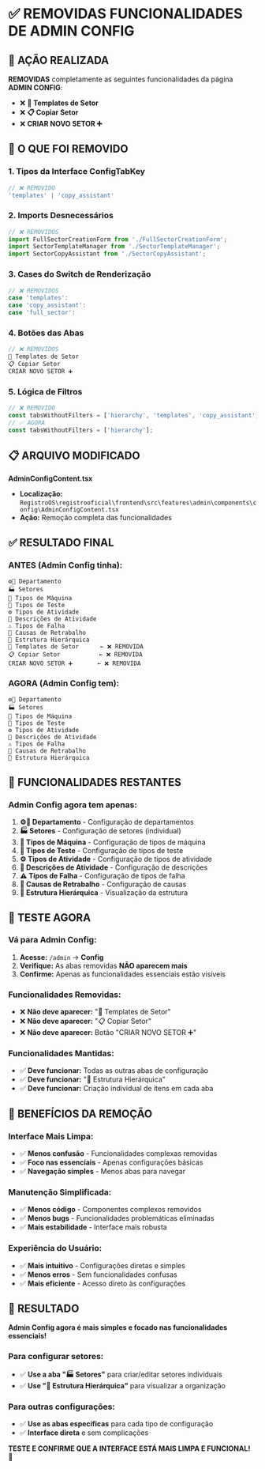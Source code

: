 # ✅ REMOVIDAS FUNCIONALIDADES DE ADMIN CONFIG

## 🎯 AÇÃO REALIZADA

**REMOVIDAS** completamente as seguintes funcionalidades da página **ADMIN CONFIG**:

- ❌ **📁 Templates de Setor**
- ❌ **📋 Copiar Setor**  
- ❌ **CRIAR NOVO SETOR ➕**

## 🔄 O QUE FOI REMOVIDO

### 1. **Tipos da Interface ConfigTabKey**
```typescript
// ❌ REMOVIDO
'templates' | 'copy_assistant'
```

### 2. **Imports Desnecessários**
```typescript
// ❌ REMOVIDOS
import FullSectorCreationForm from './FullSectorCreationForm';
import SectorTemplateManager from './SectorTemplateManager';
import SectorCopyAssistant from './SectorCopyAssistant';
```

### 3. **Cases do Switch de Renderização**
```typescript
// ❌ REMOVIDOS
case 'templates':
case 'copy_assistant':
case 'full_sector':
```

### 4. **Botões das Abas**
```typescript
// ❌ REMOVIDOS
📁 Templates de Setor
📋 Copiar Setor
CRIAR NOVO SETOR ➕
```

### 5. **Lógica de Filtros**
```typescript
// ❌ REMOVIDO
const tabsWithoutFilters = ['hierarchy', 'templates', 'copy_assistant'];
// ✅ AGORA
const tabsWithoutFilters = ['hierarchy'];
```

## 📋 ARQUIVO MODIFICADO

**AdminConfigContent.tsx**
- **Localização:** `RegistroOS\registrooficial\frontend\src\features\admin\components\config\AdminConfigContent.tsx`
- **Ação:** Remoção completa das funcionalidades

## ✅ RESULTADO FINAL

### **ANTES (Admin Config tinha):**
```
⚙️🔌 Departamento
🏭 Setores
🔧 Tipos de Máquina
🧪 Tipos de Teste
⚙️ Tipos de Atividade
📝 Descrições de Atividade
⚠️ Tipos de Falha
🔄 Causas de Retrabalho
🌳 Estrutura Hierárquica
📁 Templates de Setor      ← ❌ REMOVIDA
📋 Copiar Setor           ← ❌ REMOVIDA
CRIAR NOVO SETOR ➕       ← ❌ REMOVIDA
```

### **AGORA (Admin Config tem):**
```
⚙️🔌 Departamento
🏭 Setores
🔧 Tipos de Máquina
🧪 Tipos de Teste
⚙️ Tipos de Atividade
📝 Descrições de Atividade
⚠️ Tipos de Falha
🔄 Causas de Retrabalho
🌳 Estrutura Hierárquica
```

## 🎯 FUNCIONALIDADES RESTANTES

### **Admin Config agora tem apenas:**

1. **⚙️🔌 Departamento** - Configuração de departamentos
2. **🏭 Setores** - Configuração de setores (individual)
3. **🔧 Tipos de Máquina** - Configuração de tipos de máquina
4. **🧪 Tipos de Teste** - Configuração de tipos de teste
5. **⚙️ Tipos de Atividade** - Configuração de tipos de atividade
6. **📝 Descrições de Atividade** - Configuração de descrições
7. **⚠️ Tipos de Falha** - Configuração de tipos de falha
8. **🔄 Causas de Retrabalho** - Configuração de causas
9. **🌳 Estrutura Hierárquica** - Visualização da estrutura

## 🧪 TESTE AGORA

### **Vá para Admin Config:**
1. **Acesse:** `/admin` → **Config**
2. **Verifique:** As abas removidas **NÃO aparecem mais**
3. **Confirme:** Apenas as funcionalidades essenciais estão visíveis

### **Funcionalidades Removidas:**
- ❌ **Não deve aparecer:** "📁 Templates de Setor"
- ❌ **Não deve aparecer:** "📋 Copiar Setor"
- ❌ **Não deve aparecer:** Botão "CRIAR NOVO SETOR ➕"

### **Funcionalidades Mantidas:**
- ✅ **Deve funcionar:** Todas as outras abas de configuração
- ✅ **Deve funcionar:** "🌳 Estrutura Hierárquica"
- ✅ **Deve funcionar:** Criação individual de itens em cada aba

## 📝 BENEFÍCIOS DA REMOÇÃO

### **Interface Mais Limpa:**
- ✅ **Menos confusão** - Funcionalidades complexas removidas
- ✅ **Foco nas essenciais** - Apenas configurações básicas
- ✅ **Navegação simples** - Menos abas para navegar

### **Manutenção Simplificada:**
- ✅ **Menos código** - Componentes complexos removidos
- ✅ **Menos bugs** - Funcionalidades problemáticas eliminadas
- ✅ **Mais estabilidade** - Interface mais robusta

### **Experiência do Usuário:**
- ✅ **Mais intuitivo** - Configurações diretas e simples
- ✅ **Menos erros** - Sem funcionalidades confusas
- ✅ **Mais eficiente** - Acesso direto às configurações

## 🎉 RESULTADO

**Admin Config agora é mais simples e focado nas funcionalidades essenciais!**

### **Para configurar setores:**
- ✅ **Use a aba "🏭 Setores"** para criar/editar setores individuais
- ✅ **Use "🌳 Estrutura Hierárquica"** para visualizar a organização

### **Para outras configurações:**
- ✅ **Use as abas específicas** para cada tipo de configuração
- ✅ **Interface direta** e sem complicações

**TESTE E CONFIRME QUE A INTERFACE ESTÁ MAIS LIMPA E FUNCIONAL!** 🚀
